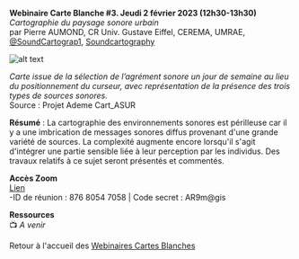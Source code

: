 **Webinaire Carte Blanche #3. Jeudi 2 février 2023 (12h30-13h30)** </br>
_Cartographie du paysage sonore urbain_ </br>
par Pierre AUMOND, CR Univ. Gustave Eiffel, CEREMA, UMRAE,  </br>
 [@SoundCartograp1](https://twitter.com/SoundCartograp1), [Soundcartography](https://soundcartography.wordpress.com/)

![alt text](https://raw.githubusercontent.com/magisAR9/webinaires/main/affiche_webinaire_aumond.png)

_Carte issue de la sélection de l’agrément sonore un jour de semaine au lieu du positionnement du curseur,
avec représentation de la présence des trois types de sources sonores._ </br>
Source : Projet Ademe Cart_ASUR

**Résumé** : La cartographie des environnements sonores est périlleuse car il y a une imbrication de messages sonores diffus
provenant d'une grande variété de sources. La complexité augmente encore lorsqu'il s'agit d'intégrer une partie sensible liée
à leur perception par les individus. Des travaux relatifs à ce sujet seront présentés et commentés.

**Accès Zoom** </br>
[Lien](https://univ-eiffel.zoom.us/j/87680547058) </br>
-ID de réunion : 876 8054 7058 | Code secret : AR9m@gis </br>

**Ressources** </br>
📺 _A venir_ </br>

Retour à l'accueil des [Webinaires Cartes Blanches](https://github.com/magisAR9/webinaires)
